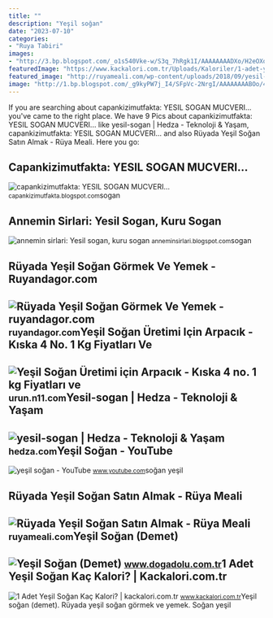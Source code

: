 ```yaml
---
title: ""
description: "Yeşil soğan"
date: "2023-07-10"
categories:
- "Ruya Tabiri"
images:
- "http://3.bp.blogspot.com/_o1s540Vke-w/S3q_7hRgk1I/AAAAAAAADXo/H2eOXqGOGQo/w1200-h630-p-k-no-nu/sogan+kolaj2.jpg"
featuredImage: "https://www.kackalori.com.tr/Uploads/Kaloriler/1-adet-yesil-sogan_82_2.jpg?width=300"
featured_image: "http://ruyameali.com/wp-content/uploads/2018/09/yesil-sogan-almak-810x456.jpg"
image: "http://1.bp.blogspot.com/_g9kyPW7j_I4/SFpVc-2NrgI/AAAAAAAABOo/4CY737gbr_g/w1200-h630-p-k-no-nu/SOGAN+MUCVER.JPG"
---
```


If you are searching about capankizimutfakta: YESIL SOGAN MUCVERI... you've came to the right place. We have 9 Pics about capankizimutfakta: YESIL SOGAN MUCVERI... like yesil-sogan | Hedza - Teknoloji &amp; Yaşam, capankizimutfakta: YESIL SOGAN MUCVERI... and also Rüyada Yeşil Soğan Satın Almak - Rüya Meali. Here you go:

Capankizimutfakta: YESIL SOGAN MUCVERI...
-----------------------------------------

 ![capankizimutfakta: YESIL SOGAN MUCVERI...](http://1.bp.blogspot.com/_g9kyPW7j_I4/SFpVc-2NrgI/AAAAAAAABOo/4CY737gbr_g/w1200-h630-p-k-no-nu/SOGAN+MUCVER.JPG) <small>capankizimutfakta.blogspot.com</small>sogan

Annemin Sirlari: Yesil Sogan, Kuru Sogan
----------------------------------------

 ![annemin sirlari: Yesil sogan, kuru sogan](http://3.bp.blogspot.com/_o1s540Vke-w/S3q_7hRgk1I/AAAAAAAADXo/H2eOXqGOGQo/w1200-h630-p-k-no-nu/sogan+kolaj2.jpg) <small>anneminsirlari.blogspot.com</small>sogan

Rüyada Yeşil Soğan Görmek Ve Yemek - Ruyandagor.com
---------------------------------------------------

 ![Rüyada Yeşil Soğan Görmek Ve Yemek - ruyandagor.com](https://images.ruyandagor.com/2017/05/yesil-sogan-gormek-ve-yemek-1717.jpg) <small>ruyandagor.com</small>Yeşil Soğan Üretimi Için Arpacık - Kıska 4 No. 1 Kg Fiyatları Ve
----------------------------------------------------------------

 ![Yeşil Soğan Üretimi için Arpacık - Kıska 4 no. 1 kg Fiyatları ve](https://n11scdn.akamaized.net/a1/450/ev-yasam/tohum/yesil-sogan-uretimi-icin-arpacik-kiska-4-no-1-kg__1118857262660975.jpg) <small>urun.n11.com</small>Yesil-sogan | Hedza - Teknoloji &amp; Yaşam
-------------------------------------------

 ![yesil-sogan | Hedza - Teknoloji & Yaşam](https://hedza.com/wp-content/uploads/2020/01/yesil-sogan.jpg) <small>hedza.com</small>Yeşil Soğan - YouTube
---------------------

 ![yeşil soğan - YouTube](https://i.ytimg.com/vi/Y4fyE5H-HcA/maxresdefault.jpg) <small>www.youtube.com</small>soğan yeşil

Rüyada Yeşil Soğan Satın Almak - Rüya Meali
-------------------------------------------

 ![Rüyada Yeşil Soğan Satın Almak - Rüya Meali](http://ruyameali.com/wp-content/uploads/2018/09/yesil-sogan-almak-810x456.jpg) <small>ruyameali.com</small>Yeşil Soğan (Demet)
-------------------

 ![Yeşil Soğan (Demet)](https://www.dogadolu.com.tr/Uploads/UrunResimleri/buyuk/yesil-sogan-demet-c1-238.jpg) <small>www.dogadolu.com.tr</small>1 Adet Yeşil Soğan Kaç Kalori? | Kackalori.com.tr
-------------------------------------------------

 ![1 Adet Yeşil Soğan Kaç Kalori? | kackalori.com.tr](https://www.kackalori.com.tr/Uploads/Kaloriler/1-adet-yesil-sogan_82_2.jpg?width=300) <small>www.kackalori.com.tr</small>Yeşil soğan (demet). Rüyada yeşil soğan görmek ve yemek. Soğan yeşil
